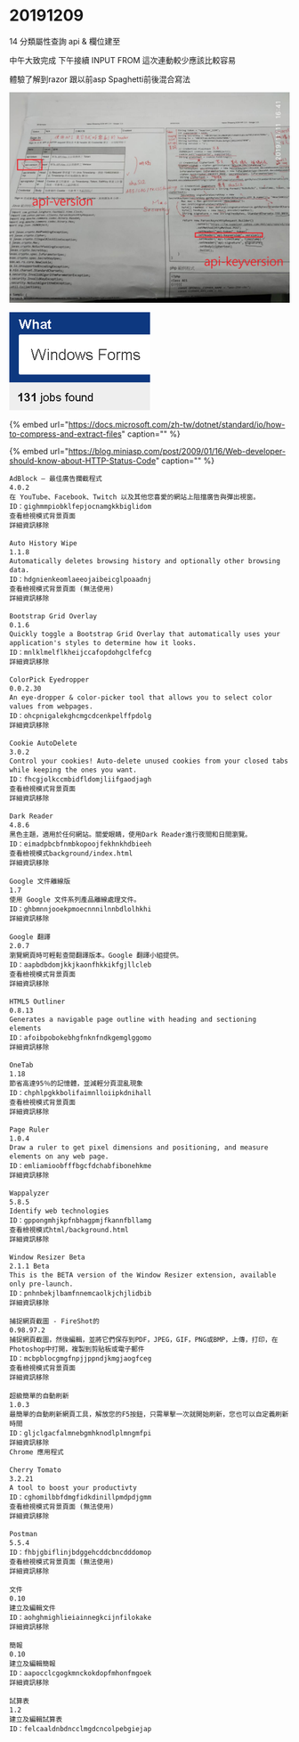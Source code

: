 # 20191209

14 分類屬性查詢 api & 欄位建至

中午大致完成 下午接續 INPUT FROM 這次連動較少應該比較容易

體驗了解到razor 跟以前asp Spaghetti前後混合寫法

![](../.gitbook/assets/image%20%2895%29.png)

![](../.gitbook/assets/image%20%2844%29.png)

{% embed url="https://docs.microsoft.com/zh-tw/dotnet/standard/io/how-to-compress-and-extract-files" caption="" %}

{% embed url="https://blog.miniasp.com/post/2009/01/16/Web-developer-should-know-about-HTTP-Status-Code" caption="" %}

```text
AdBlock — 最佳廣告攔截程式
4.0.2
在 YouTube、Facebook、Twitch 以及其他您喜愛的網站上阻擋廣告與彈出視窗。
ID：gighmmpiobklfepjocnamgkkbiglidom
查看檢視模式背景頁面
詳細資訊移除

Auto History Wipe
1.1.8
Automatically deletes browsing history and optionally other browsing data.
ID：hdgnienkeomlaeeojaibeicglpoaadnj
查看檢視模式背景頁面 (無法使用)
詳細資訊移除

Bootstrap Grid Overlay
0.1.6
Quickly toggle a Bootstrap Grid Overlay that automatically uses your application's styles to determine how it looks.
ID：mnlklmelflkheijccafopdohgclfefcg
詳細資訊移除

ColorPick Eyedropper
0.0.2.30
An eye-dropper & color-picker tool that allows you to select color values from webpages.
ID：ohcpnigalekghcmgcdcenkpelffpdolg
詳細資訊移除

Cookie AutoDelete
3.0.2
Control your cookies! Auto-delete unused cookies from your closed tabs while keeping the ones you want.
ID：fhcgjolkccmbidfldomjliifgaodjagh
查看檢視模式背景頁面
詳細資訊移除

Dark Reader
4.8.6
黑色主題，適用於任何網站。關愛眼睛，使用Dark Reader進行夜間和日間瀏覽。
ID：eimadpbcbfnmbkopoojfekhnkhdbieeh
查看檢視模式background/index.html
詳細資訊移除

Google 文件離線版
1.7
使用 Google 文件系列產品離線處理文件。
ID：ghbmnnjooekpmoecnnnilnnbdlolhkhi
詳細資訊移除

Google 翻譯
2.0.7
瀏覽網頁時可輕鬆查閱翻譯版本。Google 翻譯小組提供。
ID：aapbdbdomjkkjkaonfhkkikfgjllcleb
查看檢視模式背景頁面
詳細資訊移除

HTML5 Outliner
0.8.13
Generates a navigable page outline with heading and sectioning elements
ID：afoibpobokebhgfnknfndkgemglggomo
詳細資訊移除

OneTab
1.18
節省高達95％的記憶體，並減輕分頁混亂現象
ID：chphlpgkkbolifaimnlloiipkdnihall
查看檢視模式背景頁面
詳細資訊移除

Page Ruler
1.0.4
Draw a ruler to get pixel dimensions and positioning, and measure elements on any web page.
ID：emliamioobfffbgcfdchabfibonehkme
詳細資訊移除

Wappalyzer
5.8.5
Identify web technologies
ID：gppongmhjkpfnbhagpmjfkannfbllamg
查看檢視模式html/background.html
詳細資訊移除

Window Resizer Beta
2.1.1 Beta
This is the BETA version of the Window Resizer extension, available only pre-launch.
ID：pnhnbekjlbamfnnemcaolkjchjlidbib
詳細資訊移除

捕捉網頁截圖 - FireShot的
0.98.97.2
捕捉網頁截圖，然後編輯，並將它們保存到PDF，JPEG，GIF，PNG或BMP，上傳，打印，在Photoshop中打開，複製到剪貼板或電子郵件
ID：mcbpblocgmgfnpjjppndjkmgjaogfceg
查看檢視模式背景頁面
詳細資訊移除

超級簡單的自動刷新
1.0.3
最簡單的自動刷新網頁工具，解放您的F5按鈕，只需單擊一次就開始刷新，您也可以自定義刷新時間
ID：gljclgacfalmnebgmhknodlplmngmfpi
詳細資訊移除
Chrome 應用程式

Cherry Tomato
3.2.21
A tool to boost your productivty
ID：cghomilbbfdmgfidkdinillpmdpdjgmm
查看檢視模式背景頁面 (無法使用)
詳細資訊移除

Postman
5.5.4
ID：fhbjgbiflinjbdggehcddcbncdddomop
查看檢視模式背景頁面 (無法使用)
詳細資訊移除

文件
0.10
建立及編輯文件
ID：aohghmighlieiainnegkcijnfilokake
詳細資訊移除

簡報
0.10
建立及編輯簡報
ID：aapocclcgogkmnckokdopfmhonfmgoek
詳細資訊移除

試算表
1.2
建立及編輯試算表
ID：felcaaldnbdncclmgdcncolpebgiejap
```

